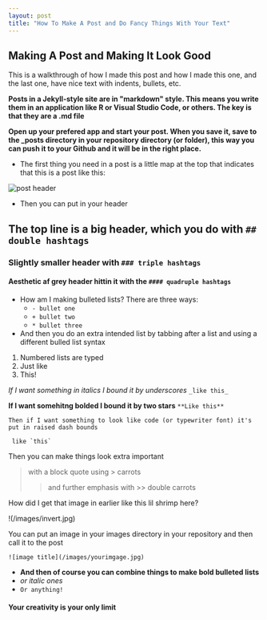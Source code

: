 ```yaml
---
layout: post
title: "How To Make A Post and Do Fancy Things With Your Text"
---
```


## Making A Post and Making It Look Good

This is a walkthrough of how I made this post and how I made this one, and the last one, have nice text with indents, bullets, etc. 

**Posts in a Jekyll-style site are in "markdown" style. This means you write them in an application like R or Visual Studio Code, or others. The key is that they are a .md file**

**Open up your prefered app and start your post. When you save it, save to the _posts directory in your repository directory (or folder), this way you can push it to your Github and it will be in the right place.**

- The first thing you need in a post is a little map at the top that indicates that this is a post like this:

![post header](https://github.com/meschedl/MESPutnam_Open_Lab_Notebook/blob/master/images/header.png)

- Then you can put in your header

## The top line is a big header, which you do with `## double hashtags`

### Slightly smaller header with `### triple hashtags`

#### Aesthetic af grey header hittin it with the `#### quadruple hashtags`

- How am I making bulleted lists? There are three ways:
    * `- bullet one`
    * `+ bullet two`
    * `* bullet three`
- And then you do an extra intended list by tabbing after a list and using a different bulled list syntax

1. Numbered lists are typed
2. Just like
3. This! 

_If I want something in italics I bound it by underscores_
`_like this_`

**If I want somehitng bolded I bound it by two stars**
`**Like this**`

`Then if I want something to look like code (or typewriter font) it's put in raised dash bounds`
```javasript
 like `this` 
 ```
Then you can make things look extra important
 > with a block quote using > carrots
 >> and further emphasis with >> double carrots

How did I get that image in earlier like this lil shrimp here?

!(/images/invert.jpg)

You can put an image in your images directory in your repository and then call it to the post 

`![image title](/images/yourimgage.jpg)`

- **And then of course you can combine things to make bold bulleted lists**
- _or italic ones_
- `Or anything!`

#### Your creativity is your only limit 